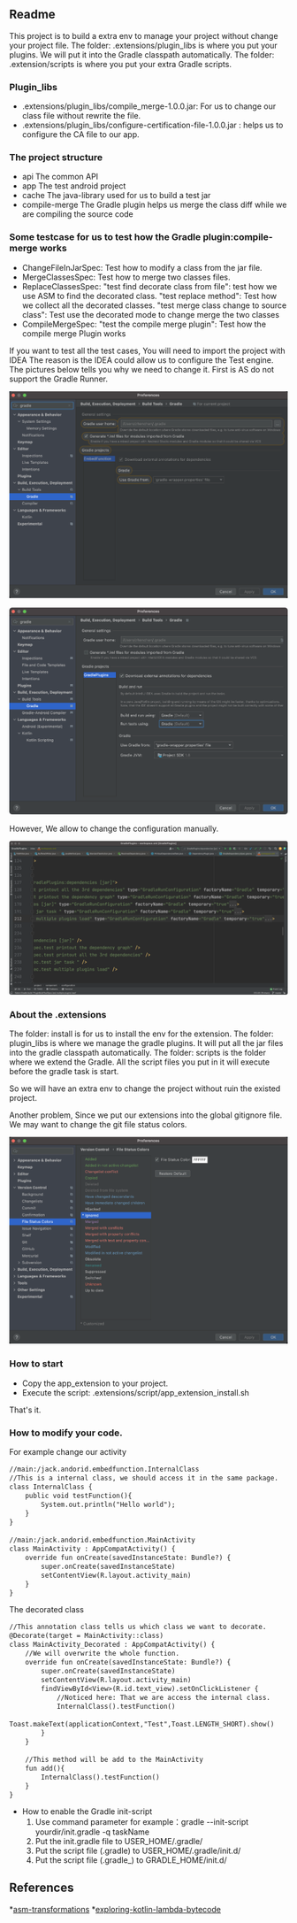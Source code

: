 ## Readme

This project is to build a extra env to manage your project without change your project file.
The folder: .extensions/plugin_libs is where you put your plugins. We will put it into the Gradle classpath automatically.
The folder: .extension/scripts is where you put your extra Gradle scripts.

### Plugin_libs
* .extensions/plugin_libs/compile_merge-1.0.0.jar: For us to change our class file without rewrite the file.
* .extensions/plugin_libs/configure-certification-file-1.0.0.jar : helps us to configure the CA file to our app.



### The project structure
* api The common API
* app The test android project
* cache The java-library used for us to build a test jar
* compile-merge The Gradle plugin helps us merge the class diff while we are compiling the source code

### Some testcase for us to test how the Gradle plugin:compile-merge works

* ChangeFileInJarSpec: 
  Test how to modify a class from the jar file.
* MergeClassesSpec: 
  Test how to merge two classes files.
* ReplaceClassesSpec:
  "test find decorate class from file": test how we use ASM to find the decorated class.
  "test replace method": Test how we collect all the decorated classes.
  "test merge class change to source class": Test use the decorated mode to change merge the two classes
* CompileMergeSpec:
  "test the compile merge plugin": Test how the compile merge Plugin works

If you want to test all the test cases, You will need to import the project with IDEA
The reason is the IDEA could allow us to configure the Test engine.
The pictures below tells you why we need to change it.
First is AS do not support the Gradle Runner.

![image1](documents/as_gradle_runner.png)

![image2](documents/idea_gradle_runner.png)

However, We allow to change the configuration manually.

![image3](documents/the_workspace_configuration.png)


### About the .extensions
The folder: install is for us to install the env for the extension.
The folder: plugin_libs is where we manage the gradle plugins. It will put all the jar files into the gradle classpath automatically.
The folder: scripts is the folder where we extend the Gradle. All the script files you put in it will execute before the gradle task is start.

So we will have an extra env to change the project without ruin the existed project.

Another problem, Since we put our extensions into the global gitignore file. We may want to change the git file status colors.

![image4](documents/file_status_colors.png)


### How to start
* Copy the app_extension to your project.
* Execute the script: .extensions/script/app_extension_install.sh

That's it.

### How to modify your code.
For example change our activity

```
//main:/jack.andorid.embedfunction.InternalClass
//This is a internal class, we should access it in the same package. 
class InternalClass {
    public void testFunction(){
        System.out.println("Hello world");
    }
}

//main:/jack.andorid.embedfunction.MainActivity
class MainActivity : AppCompatActivity() {
    override fun onCreate(savedInstanceState: Bundle?) {
        super.onCreate(savedInstanceState)
        setContentView(R.layout.activity_main)
    }
}
```

The decorated class

```
//This annotation class tells us which class we want to decorate.
@Decorate(target = MainActivity::class)
class MainActivity_Decorated : AppCompatActivity() {
    //We will overwrite the whole function.
    override fun onCreate(savedInstanceState: Bundle?) {
        super.onCreate(savedInstanceState)
        setContentView(R.layout.activity_main)
        findViewById<View>(R.id.text_view).setOnClickListener {
            //Noticed here: That we are access the internal class.
            InternalClass().testFunction()
            Toast.makeText(applicationContext,"Test",Toast.LENGTH_SHORT).show()
        }
    }
    
    //This method will be add to the MainActivity
    fun add(){
        InternalClass().testFunction()
    }
}
```

* How to enable the Gradle init-script
    1. Use command parameter for example：gradle --init-script yourdir/init.gradle -q taskName
    2. Put the init.gradle file to USER_HOME/.gradle/
    3. Put the script file (.gradle) to USER_HOME/.gradle/init.d/
    4. Put the script file (.gradle_) to GRADLE_HOME/init.d/

## References
*[asm-transformations](https://lsieun.cn/assets/pdf/asm-transformations.pdf)
*[exploring-kotlin-lambda-bytecode](https://medium.com/@christian.c.carroll/exploring-kotlin-lambda-bytecode-8c2d15afd490)
